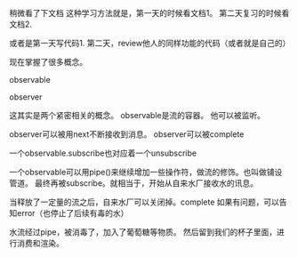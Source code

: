 稍微看了下文档
这种学习方法就是，第一天的时候看文档1。
第二天复习的时候看文档2.

或者是第一天写代码1.
第二天，review他人的同样功能的代码（或者就是自己的）

现在掌握了很多概念。

observable

observer

这其实是两个紧密相关的概念。
observable是流的容器。
他可以被监听。


observer可以被用next不断接收到消息。
observer可以被complete


一个observable.subscribe也对应着一个unsubscribe

一个observable可以用pipe()来继续增加一些操作符，做流的修饰。也叫做铺设管道。
最终再被subscribe。就相当于，开始从自来水厂接收水的讯息。

当释放了一定量的流之后，自来水厂可以关闭掉。complete
如果有问题，可以告知error（也停止了后续有毒的水）

水流经过pipe，被消毒了，加入了葡萄糖等物质。
然后留到我们的杯子里面，进行消费和渲染。
